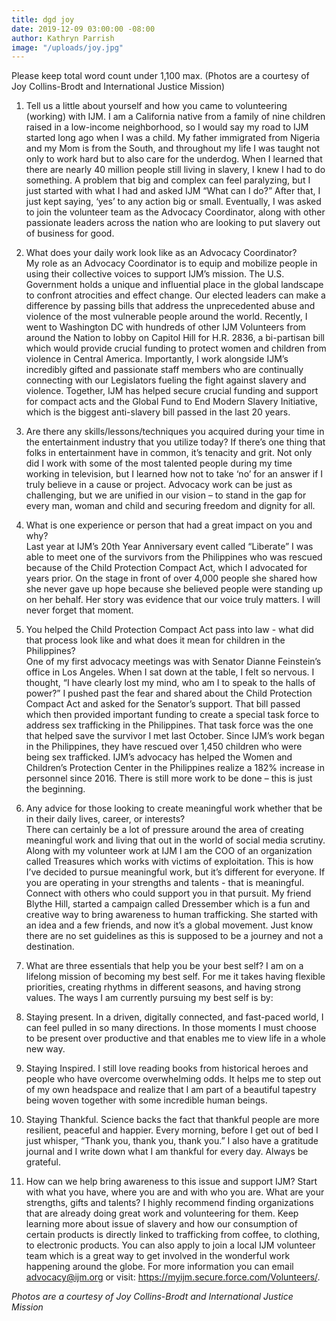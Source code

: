 ```yaml
---
title: dgd joy
date: 2019-12-09 03:00:00 -08:00
author: Kathryn Parrish
image: "/uploads/joy.jpg"
---
```


Please keep total word count under 1,100 max. 
(Photos are a courtesy of Joy Collins-Brodt and International Justice Mission) 
1. Tell us a little about yourself and how you came to volunteering (working) with IJM. 
I am a California native from a family of nine children raised in a low-income neighborhood, so I would say my road to IJM started long ago when I was a child. My father immigrated from Nigeria and my Mom is from the South, and throughout my life I was taught not only to work hard but to also care for the underdog. When I learned that there are nearly 40 million people still living in slavery, I knew I had to do something. A problem that big and complex can feel paralyzing, but I just started with what I had and asked IJM “What can I do?” After that, I just kept saying, ‘yes’ to any action big or small. Eventually, I was asked to join the volunteer team as the Advocacy Coordinator, along with other passionate leaders across the nation who are looking to put slavery out of business for good.
2. What does your daily work look like as an Advocacy Coordinator?  
My role as an Advocacy Coordinator is to equip and mobilize people in using their collective voices to support IJM’s mission. The U.S. Government holds a unique and influential place in the global landscape to confront atrocities and effect change. Our elected leaders can make a difference by passing bills that address the unprecedented abuse and violence of the most vulnerable people around the world. Recently, I went to Washington DC with hundreds of other IJM Volunteers from around the Nation to lobby on Capitol Hill for H.R. 2836, a bi-partisan bill which would provide crucial funding to protect women and children from violence in Central America. Importantly, I work alongside IJM’s incredibly gifted and passionate staff members who are continually connecting with our Legislators fueling the fight against slavery and violence. Together, IJM has helped secure crucial funding and support for compact acts and the Global Fund to End Modern Slavery Initiative, which is the biggest anti-slavery bill passed in the last 20 years. 
3. Are there any skills/lessons/techniques you acquired during your time in the entertainment industry that you utilize today? 
If there’s one thing that folks in entertainment have in common, it’s tenacity and grit. Not only did I work with some of the most talented people during my time working in television, but I learned how not to take ‘no’ for an answer if I truly believe in a cause or project. Advocacy work can be just as challenging, but we are unified in our vision – to stand in the gap for every man, woman and child and securing freedom and dignity for all.
4. What is one experience or person that had a great impact on you and why?  
Last year at IJM’s 20th Year Anniversary event called “Liberate” I was able to meet one of the survivors from the Philippines who was rescued because of the Child Protection Compact Act, which I advocated for years prior. On the stage in front of over 4,000 people she shared how she never gave up hope because she believed people were standing up on her behalf. Her story was evidence that our voice truly matters. I will never forget that moment. 
5. You helped the Child Protection Compact Act pass into law - what did that process look like and what does it mean for children in the Philippines?  
One of my first advocacy meetings was with Senator Dianne Feinstein’s office in Los Angeles. When I sat down at the table, I felt so nervous. I thought, “I have clearly lost my mind, who am I to speak to the halls of power?” I pushed past the fear and shared about the Child Protection Compact Act and asked for the Senator’s support. That bill passed which then provided important funding to create a special task force to address sex trafficking in the Philippines. That task force was the one that helped save the survivor I met last October. Since IJM’s work began in the Philippines, they have rescued over 1,450 children who were being sex trafficked. IJM’s advocacy has helped the Women and Children’s Protection Center in the Philippines realize a 182% increase in personnel since 2016. There is still more work to be done – this is just the beginning. 
 6. Any advice for those looking to create meaningful work whether that be in their daily lives, career, or interests?  
There can certainly be a lot of pressure around the area of creating meaningful work and living that out in the world of social media scrutiny. Along with my volunteer work at IJM I am the COO of an organization called Treasures which works with victims of exploitation. This is how I’ve decided to pursue meaningful work, but it’s different for everyone. If you are operating in your strengths and talents - that is meaningful. Connect with others who could support you in that pursuit. My friend Blythe Hill, started a campaign called Dressember which is a fun and creative way to bring awareness to human trafficking. She started with an idea and a few friends, and now it’s a global movement. Just know there are no set guidelines as this is supposed to be a journey and not a destination. 
7. What are three essentials that help you be your best self? 
I am on a lifelong mission of becoming my best self. For me it takes having flexible priorities, creating rhythms in different seasons, and having strong values. The ways I am currently pursuing my best self is by:
1. Staying present. In a driven, digitally connected, and fast-paced world, I can feel pulled in so many directions. In those moments I must choose to be present over productive and that enables me to view life in a whole new way.
2. Staying Inspired. I still love reading books from historical heroes and people who have overcome overwhelming odds. It helps me to step out of my own headspace and realize that I am part of a beautiful tapestry being woven together with some incredible human beings.  
3. Staying Thankful. Science backs the fact that thankful people are more resilient, peaceful and happier. Every morning, before I get out of bed I just whisper, “Thank you, thank you, thank you.” I also have a gratitude journal and I write down what I am thankful for every day. Always be grateful.

8. How can we help bring awareness to this issue and support IJM? 
Start with what you have, where you are and with who you are. What are your strengths, gifts and talents? I highly recommend finding organizations that are already doing great work and volunteering for them. Keep learning more about issue of slavery and how our consumption of certain products is directly linked to trafficking from coffee, to clothing, to electronic products. You can also apply to join a local IJM volunteer team which is a great way to get involved in the wonderful work happening around the globe. For more information you can email advocacy@ijm.org or visit: https://myijm.secure.force.com/Volunteers/.  
 
_Photos are a courtesy of Joy Collins-Brodt and International Justice Mission_